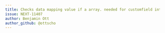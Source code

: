 ```yaml
---
title: Checks data mapping value if a array. needed for customfield integration
issue: NEXT-11407
author: Benjamin Ott
author_github: @ottscho
---
```

